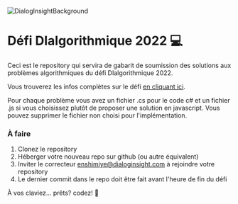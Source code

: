![DialogInsightBackground](https://user-images.githubusercontent.com/8794228/172888339-9956d8ac-c050-4acf-a3c7-a56871d6a8e0.png)

# Défi DIalgorithmique 2022 💻

Ceci est le repository qui servira de gabarit de soumission des solutions aux problèmes algorithmiques du défi DIalgorithmique 2022.

Vous trouverez les infos complètes sur le défi [en cliquant ici](https://ericnshimiye.notion.site/ericnshimiye/D-fi-DIalgorithmique-2022-70cdbbd9d38845ea80066bc65a12e8e5).

Pour chaque problème vous avez un fichier .cs pour le code c# et un fichier .js si vous choisissez plutôt de proposer une solution en javascript. Vous pouvez supprimer le fichier non choisi pour l'implémentation.

### À faire

1. Clonez le repository
2. Héberger votre nouveau repo sur github (ou autre équivalent)
3. Inviter le correcteur enshimiye@dialoginsight.com à rejoindre votre repository
4. Le dernier commit dans le repo doit être fait avant l'heure de fin du défi


À vos claviez... prêts? codez! 🧠
